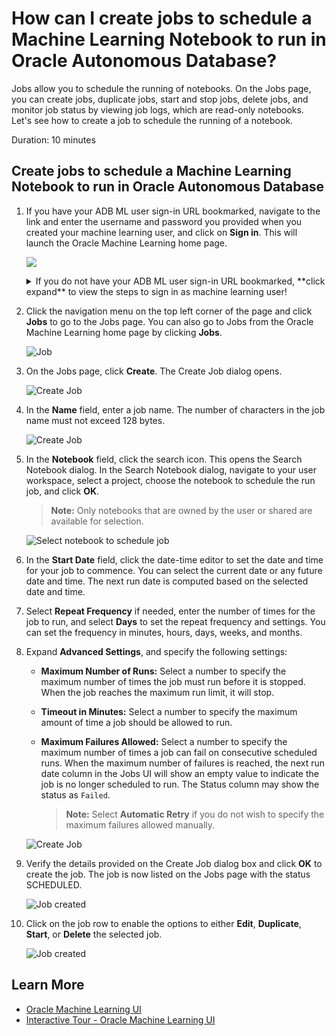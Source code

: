# How can I create jobs to schedule a Machine Learning Notebook to run in Oracle Autonomous Database?

Jobs allow you to schedule the running of notebooks. On the Jobs page, you can create jobs, duplicate jobs, start and stop jobs, delete jobs, and monitor job status by viewing job logs, which are read-only notebooks. Let's see how to create a job to schedule the running of a notebook.

Duration: 10 minutes

## Create jobs to schedule a Machine Learning Notebook to run in Oracle Autonomous Database

1. If you have your ADB ML user sign-in URL bookmarked, navigate to the link and enter the username and password you provided when you created your machine learning user, and click on **Sign in**. This will launch the Oracle Machine Learning home page.

    ![](./images/mluser-sign-in.png  " ")

    <details>
    <summary>If you do not have your ADB ML user sign-in URL bookmarked, **click expand** to view the steps to sign in as machine learning user!</summary>

    1. If you do not have your ADB ML user sign in URL bookmarked, click the navigation menu in the upper left of the Oracle Cloud Console, navigate to **Oracle Database**, select **Autonomous Database** and navigate to your ADB instance.

    2. From the compartment drop-down menu, select the **Compartment** where your Oracle Autonomous Database resource is provisioned. If there were a long list of databases, you could filter the list by the **State** of the databases and sort by **Workload Type**.

    3. From the databases displayed, click **Display Name** of the database you wish to create a notebook for the machine learning user and click **Service Console**. The Launch Service Console dialog opens. Wait till the Service Console opens.

	    ![ADW Service Console](images/service-console.png)

    4. On the Service Console page, click **Development** on the left pane.

	    ![Development option in ADW Service Console](images/adw-development.png)

    5. Click **Oracle Machine Learning User Interface.** This opens the Oracle Machine Learning sign-in page.

        ![Oracle Machine Learning User Interface in ADW](images/adw-oml-notebooks.png)

    6. Enter the username and password you provided when you created your machine learning user and click on **Sign in**. This will launch the Oracle Machine Learning home page.

        ![](./images/mluser-sign-in.png  " ")

    </details>

2.  Click the navigation menu on the top left corner of the page and click **Jobs** to go to the Jobs page. You can also go to Jobs from the Oracle Machine Learning home page by clicking **Jobs**.

	![Job](images/jobs.png)

2. On the Jobs page, click **Create**. The Create Job dialog opens.

	![Create Job](images/create-job.png)

3. In the **Name** field, enter a job name. The number of characters in the job name must not exceed 128 bytes.

	![Create Job](images/create-jobs1.png)

4. In the **Notebook** field, click the search icon. This opens the Search Notebook dialog. In the Search Notebook dialog, navigate to your user workspace, select a project, choose the notebook to schedule the run job, and click **OK**.

	> **Note:** Only notebooks that are owned by the user or shared are available for selection.

	![Select notebook to schedule job](images/select-notebook-for-job.png)

5. In the **Start Date** field, click the date-time editor to set the date and time for your job to commence. You can select the current date or any future date and time. The next run date is computed based on the selected date and time.

6. Select **Repeat Frequency** if needed, enter the number of times for the job to run, and select **Days** to set the repeat frequency and settings. You can set the frequency in minutes, hours, days, weeks, and months.

7. Expand **Advanced Settings**, and specify the following settings:

	* **Maximum Number of Runs:** Select a number to specify the maximum number of times the job must run before it is stopped. When the job reaches the maximum run limit, it will stop.

	* **Timeout in Minutes:** Select a number to specify the maximum amount of time a job should be allowed to run.

	* **Maximum Failures Allowed:** Select a number to specify the maximum number of times a job can fail on consecutive scheduled runs. When the maximum number of failures is reached, the next run date column in the Jobs UI will show an empty value to indicate the job is no longer scheduled to run. The Status column may show the status as `Failed`.

		> **Note:** Select **Automatic Retry** if you do not wish to specify the maximum failures allowed manually.

    ![Create Job](images/create-jobs2.png)

8. Verify the details provided on the Create Job dialog box and click **OK** to create the job. The job is now listed on the Jobs page with the status SCHEDULED.

	![Job created](images/job-created1.png)

9. Click on the job row to enable the options to either **Edit**, **Duplicate**, **Start**, or **Delete** the selected job.

	![Job created](images/job-created.png)

## Learn More

* [Oracle Machine Learning UI](https://docs.oracle.com/en/database/oracle/machine-learning/oml-notebooks/)
* [Interactive Tour - Oracle Machine Learning UI](https://docs.oracle.com/en/cloud/paas/autonomous-database/oml-tour/)
